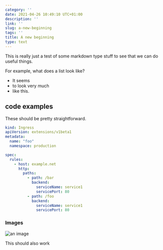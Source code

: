```yaml
---
category: ''
date: 2021-04-26 10:49:10 UTC+01:00
description: ''
link: ''
slug: a-new-beginning
tags: ''
title: A new beginning
type: text
---
```


This is really just a test of some markdown type stuff to see that we can do useful things.

For example, what does a list look like?

-  It seems
-  to look very much
-  like this.


## code examples

These should be pretty straightforward.

```yaml
kind: Ingress
apiVersion: extensions/v1beta1
metadata:
  name: "foo"
  namespace: production

spec:
  rules:
    - host: example.net
      http:
        paths:
          - path: /bar
            backend:
              serviceName: service1
              servicePort: 80
          - path: /foo
            backend:
              serviceName: service1
              servicePort: 80
```

### Images

![an image](https://aws1.discourse-cdn.com/business6/uploads/kubernetes/original/2X/8/8a8e4ef1a1edf54a782080ef25bb3423210979f6.png)

This should also work
